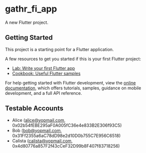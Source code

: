 # gathr_fi_app

A new Flutter project.

## Getting Started

This project is a starting point for a Flutter application.

A few resources to get you started if this is your first Flutter project:

- [Lab: Write your first Flutter app](https://docs.flutter.dev/get-started/codelab)
- [Cookbook: Useful Flutter samples](https://docs.flutter.dev/cookbook)

For help getting started with Flutter development, view the
[online documentation](https://docs.flutter.dev/), which offers tutorials,
samples, guidance on mobile development, and a full API reference.

## Testable Accounts

- Alice (alice@yopmail.com, 0x02b54fEBE295aF0A005fC36e4e833B2E306f93C5)
- Bob (bob@yopmail.com, 0x31Ff2355a6aC78dD98e2d10D0b755C7E956C6518)
- Calista (calista@yopmail.com, 0x4d80776a857F2f43cCeF32D99b8F407f83718256)